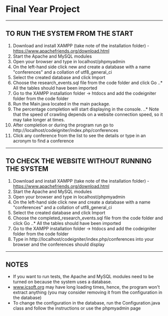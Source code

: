# Final Year Project

***

## TO RUN THE SYSTEM FROM THE START

1. Download and install XAMPP (take note of the installation folder) - https://www.apachefriends.org/download.html
2. Start the Apache and MySQL modules
3. Open your browser and type in localhost/phpmyadmin
4. On the left-hand side click new and create a database with a name "conferences" and a collation of utf8_general_ci
5. Select the created database and click Import
6. Choose the research_events.sql file from the code folder and click Go
..* All the tables should have been imported
7. Go to the XAMPP installation folder -> htdocs and add the codeigniter folder from the code folder
8. Run the Main.java located in the main package.
9. The percentage completion will start displaying in the console. 
..* Note that the speed of crawling depends on a website connection speed, so it may take longer at times.
10. After completion or during the program run go to http://localhost/codeigniter/index.php/conferences
11. Click any conference from the list to see the details or type in an acronym to find a conference

***

## TO CHECK THE WEBSITE WITHOUT RUNNING THE SYSTEM

1. Download and install XAMPP (take note of the installation folder) - https://www.apachefriends.org/download.html
2. Start the Apache and MySQL modules
3. Open your browser and type in localhost/phpmyadmin
4. On the left-hand side click new and create a database with a name "conferences" and a collation of utf8_general_ci
5. Select the created database and click Import
6. Choose the completed_research_events.sql file from the code folder and click Go
..* All the tables should have been imported
7. Go to the XAMPP installation folder -> htdocs and add the codeigniter folder from the code folder
8. Type in http://localhost/codeigniter/index.php/conferences into your browser and the conferences should display

***

## NOTES

* If you want to run tests, the Apache and MySQL modules need to be turned on because the system uses a database.
* www.icsoft.org may have long loading times, hence, the program won't extract anything (you may consider removing it from the configuration in the database)
* To change the configuration in the database, run the Configuration.java class and follow the instructions or use the phpmyadmin page
